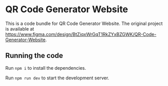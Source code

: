 
  # QR Code Generator Website

  This is a code bundle for QR Code Generator Website. The original project is available at https://www.figma.com/design/BtZiqxWrGqT1RkZYxBZGWK/QR-Code-Generator-Website.

  ## Running the code

  Run `npm i` to install the dependencies.

  Run `npm run dev` to start the development server.
  